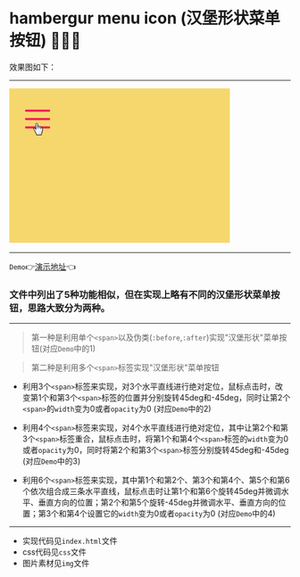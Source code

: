 # hambergur menu icon (汉堡形状菜单按钮)  :radio_button::radio_button::radio_button:

效果图如下：
***
![](img/hambergur-menu-btn.gif)
***

`Demo`:point_right:[演示地址](https://mxxumin.github.io/css-animation/hambergur%20menu%20icon/index.html):point_left:

### 文件中列出了5种功能相似，但在实现上略有不同的汉堡形状菜单按钮，思路大致分为两种。

***

> 第一种是利用单个`<span>`以及伪类(`:before`,`:after`)实现"汉堡形状"菜单按钮(对应`Demo`中的1)

> 第二种是利用多个`<span>`标签实现"汉堡形状"菜单按钮

  - 利用3个`<span>`标签来实现，对3个水平直线进行绝对定位，鼠标点击时，改变第1个和第3个`<span>`标签的位置并分别旋转45deg和-45deg，同时让第2个`<span>`的`width`变为0或者`opacity`为0 (对应`Demo`中的2)
  
  - 利用4个`<span>`标签来实现，对4个水平直线进行绝对定位，其中让第2个和第3个`<span>`标签重合，鼠标点击时，将第1个和第4个`<span>`标签的`width`变为0或者`opacity`为0，同时将第2个和第3个`<span>`标签分别旋转45deg和-45deg (对应`Demo`中的3)
  - 利用6个`<span>`标签来实现，其中第1个和第2个、第3个和第4个、第5个和第6个依次组合成三条水平直线，鼠标点击时让第1个和第6个旋转45deg并微调水平、垂直方向的位置；第2个和第5个旋转-45deg并微调水平、垂直方向的位置；第3个和第4个设置它的`width`变为0或者`opacity`为0 (对应`Demo`中的4)

***

* 实现代码见`index.html`文件
* css代码见`css`文件
* 图片素材见`img`文件